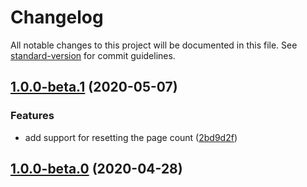 # Changelog

All notable changes to this project will be documented in this file. See [standard-version](https://github.com/conventional-changelog/standard-version) for commit guidelines.

## [1.0.0-beta.1](https://github.com/CurationCorp/react-use-infinite-loader/compare/v1.0.0-beta.0...v1.0.0-beta.1) (2020-05-07)


### Features

* add support for resetting the page count ([2bd9d2f](https://github.com/CurationCorp/react-use-infinite-loader/commit/2bd9d2fbc529c955289cd4d7c4ec8590eb8015a8))

## [1.0.0-beta.0](https://github.com/CurationCorp/react-use-infinite-loader/compare/v0.0.6...v1.0.0-beta.0) (2020-04-28)
